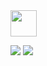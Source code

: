 <img src="https://github.com/duckdb/duckdb-wasm/blob/e67333d4a9b3d8002befc6a0bbb3731f37d656a2/misc/duckdb_wasm.png" height="42">

<a href="https://github.com/duckdb/duckdb-wasm/actions"><img src="https://github.com/duckdb/duckdb-wasm/workflows/main/badge.svg" /></a>
<img src="https://github.com/duckdb/duckdb-wasm/blob/e59c4e809b030c2b895a5baaa9058debae2f22d1/misc/dependabot.svg" />
